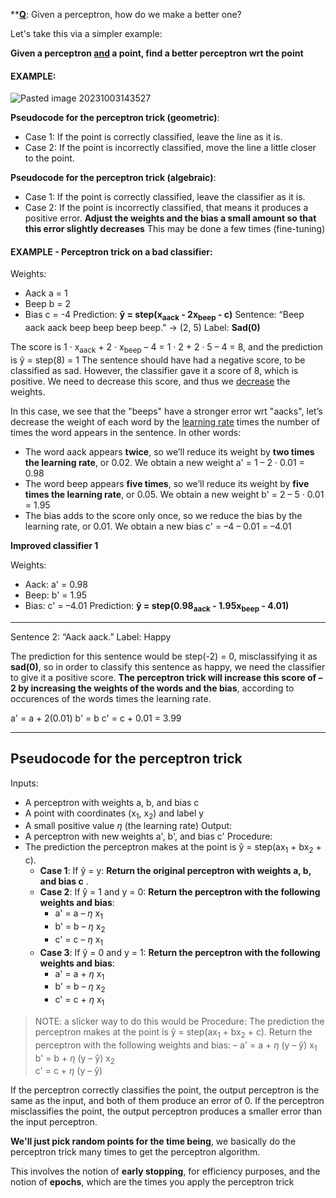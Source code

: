 **<u><b>Q</b></u>: Given a perceptron, how do we make a better one?

Let's take this via a simpler example:

**Given a perceptron <u><b>and</b></u> a point, find a better perceptron wrt the point**

#### EXAMPLE:

![Pasted image 20231003143527](../pictures/Pasted%20image%2020231003143527.png)

**Pseudocode for the perceptron trick (geometric)**:
* Case 1: If the point is correctly classified, leave the line as it is. 
* Case 2: If the point is incorrectly classified, move the line a little closer to the point.

**Pseudocode for the perceptron trick (algebraic)**:
* Case 1: If the point is correctly classified, leave the classifier as it is. 
* Case 2: If the point is incorrectly classified, that means it produces a positive error. 
		**Adjust the weights and the bias a small amount so that this error slightly decreases**
		This may be done a few times (fine-tuning)

#### EXAMPLE - Perceptron trick on a bad classifier:

Weights:
* Aack   a = 1
* Beep   b = 2
* Bias     c = -4
Prediction:
<b>ŷ = step(x<sub>aack</sub> - 2x<sub>beep</sub> - c)</b>
Sentence: “Beep aack aack beep beep beep beep." $\rightarrow$ (2, 5)
Label: **Sad(0)**

The score is 1 · x<sub>aack</sub> + 2 · x<sub>beep</sub> – 4 = 1 · 2 + 2 · 5 – 4 = 8, and the prediction is ŷ = step(8) = 1
The sentence should have had a negative score, to be classified as sad. However, the classifier gave it a score of 8, which is positive. We need to decrease this score, and thus we <u>decrease</u> the weights.

In this case, we see that the "beeps" have a stronger error wrt "aacks", let’s decrease the weight of each word by the <u>learning rate</u> times the number of times the word appears in the sentence. 
In other words: 
* The word aack appears **twice**, so we’ll reduce its weight by **two times the learning rate**, or 0.02. 
   We obtain a new weight a' = 1 – 2 · 0.01 = 0.98
* The word beep appears **five times**, so we’ll reduce its weight by **five times the learning rate**, or 0.05. 
   We obtain a new weight b' = 2 – 5 · 0.01 = 1.95
* The bias adds to the score only once, so we reduce the bias by the learning rate, or 0.01. 
   We obtain a new bias c' = –4 – 0.01 = –4.01

**Improved classifier 1** 

Weights: 
* Aack: a' = 0.98 
* Beep: b' = 1.95 
* Bias: c' = –4.01 
Prediction: <b>ŷ = step(0.98<sub>aack</sub> - 1.95x<sub>beep</sub> - 4.01)</b>
---------
Sentence 2: “Aack aack.” 
Label: Happy

The prediction for this sentence would be step(-2) = 0, misclassifying it as **sad(0)**, so in order to classify this sentence as happy, we need the classifier to give it a positive score. 
**The perceptron trick will increase this score of –2 by increasing the weights of the words and the bias**, according to occurences of the words times the learning rate.

a' = a + 2(0.01)
b' = b
c' = c + 0.01 = 3.99

-----
## Pseudocode for the perceptron trick 
Inputs: 
* A perceptron with weights a, b, and bias c 
* A point with coordinates (x<sub>1</sub>, x<sub>2</sub>) and label y 
* A small positive value $\eta$ (the learning rate) 
Output: 
* A perceptron with new weights a', b', and bias c' 
Procedure: 
* The prediction the perceptron makes at the point is ŷ = step(ax<sub>1</sub> + bx<sub>2</sub> + c). 
	* **Case 1**: If ŷ = y: **Return the original perceptron with weights a, b, and bias c** . 
	* **Case 2**: If ŷ = 1 and y = 0: **Return the perceptron with the following weights and bias**:
		* a' = a – $\eta$ x<sub>1</sub> 
		* b' = b – $\eta$ x<sub>2</sub> 
		* c' = c – $\eta$ x<sub>1</sub> 
	* **Case 3**: If ŷ = 0 and y = 1:  **Return the perceptron with the following weights and bias**:
		* a' = a + $\eta$ x<sub>1</sub> 
		* b' = b – $\eta$ x<sub>2</sub>  
		* c' = c + $\eta$ x<sub>1</sub>  
		
> NOTE: a slicker way to do this would be
> Procedure: 
> 	The prediction the perceptron makes at the point is ŷ = step(ax<sub>1</sub> + bx<sub>2</sub> + c). 
> 	Return the perceptron with the following weights and bias: –
> 		a' = a + $\eta$ (y – ŷ) x<sub>1</sub> 
> 		b' = b + $\eta$ (y – ŷ) x<sub>2</sub>  
> 		c' = c + $\eta$ (y – ŷ)
 
If the perceptron correctly classifies the point, the output perceptron is the same as the input, and both of them produce an error of 0. 
If the perceptron misclassifies the point, the output perceptron produces a smaller error than the input perceptron.

**We'll just pick random points for the time being**, we basically do the perceptron trick many times to get the perceptron algorithm. 

This involves the notion of **early stopping**, for efficiency purposes, and the notion of **epochs**, which are the times you apply the perceptron trick
